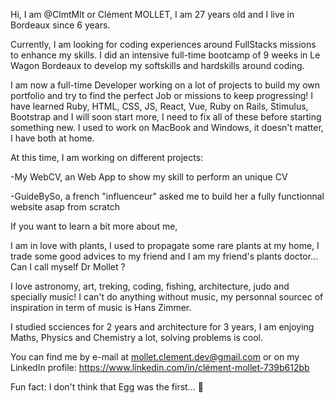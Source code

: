 Hi, I am @ClmtMlt or Clément MOLLET,
I am 27 years old and I live in Bordeaux since 6 years.

Currently, I am looking for coding experiences around FullStacks missions to enhance my skills.
I did an intensive full-time bootcamp of 9 weeks in Le Wagon Bordeaux to develop my softskills and hardskills around coding.

I am now a full-time Developer working on a lot of projects to build my own portfolio and try to find the perfect Job or missions to keep progressing!
I have learned Ruby, HTML, CSS, JS, React, Vue, Ruby on Rails, Stimulus, Bootstrap and I will soon start more, I need to fix all of these before starting something new.
I used to work on MacBook and Windows, it doesn't matter, I have both at home.


At this time, I am working on different projects:

-My WebCV, an Web App to show my skill to perform an unique CV

-GuideBySo, a french "influenceur" asked me to build her a fully functionnal website asap from scratch

If you want to learn a bit more about me,

I am in love with plants, I used to propagate some rare plants at my home, I trade some good advices to my friend and I am my friend's plants doctor... Can I call myself Dr Mollet ? 

I love astronomy, art, treking, coding, fishing, architecture, judo and specially music! I can't do anything without music, my personnal sourcec of inspiration in term of music is Hans Zimmer.

I studied scciences for 2 years and architecture for 3 years, I am enjoying Maths, Physics and Chemistry a lot, solving problems is cool.  

You can find me by e-mail at mollet.clement.dev@gmail.com or on my LinkedIn profile: https://www.linkedin.com/in/clément-mollet-739b612bb

Fun fact: I don't think that Egg was the first... 🐣

<!---
ClmtMlt/ClmtMlt is a ✨ special ✨ repository because its `README.md` (this file) appears on your GitHub profile.
You can click the Preview link to take a look at your changes.
--->
